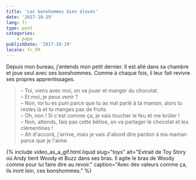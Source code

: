 ```yaml
---
title: 'Les bonshommes bien élevés'
date: '2017-10-19'
lang: fr
type: post
categories:
    - papa
publishDate: '2017-10-19'
locale: fr_FR
---
```


Depuis mon bureau, j'entends mon petit dernier. Il est allé dans sa chambre et joue seul avec ses bonshommes. Comme à chaque fois, il leur fait revivre ses propres apprentissages.

<!-- more -->

> – Toi, viens avec moi, on va jouer et manger du chocolat.  
> – Et moi, je peux venir ?  
> – Non, toi tu es puni parce que tu as mal parlé à ta maman, alors tu restes là et tu manges pas de fruits.  
> – Oh, non ! Si c'est comme ça, je vais toucher le feu et me brûler !  
> – Non, attends, fais pas cette bêtise, on va partager le chocolat et les clémentines !  
> – Ah d'accord, j'arrive, mais je vais d'abord dire pardon à ma maman parce que je l'aime.  

{% include video_as_a_gif.html.liquid
    slug="toys"
    alt="Extrait de Toy Story où Andy tient Woody et Buzz dans ses bras. Il agite le bras de Woody comme pour lui faire dire au revoir."
    caption="Avec des valeurs comme ça, ils iront loin, ces bonshommes."
%}